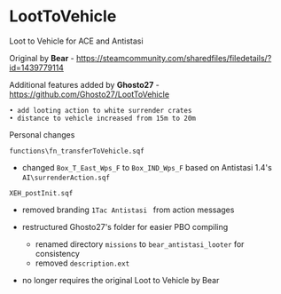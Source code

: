 # LootToVehicle
Loot to Vehicle for ACE and Antistasi

Original by **Bear** - https://steamcommunity.com/sharedfiles/filedetails/?id=1439779114

Additional features added by **Ghosto27** - https://github.com/Ghosto27/LootToVehicle
```
• add looting action to white surrender crates 
• distance to vehicle increased from 15m to 20m
```
Personal changes

`functions\fn_transferToVehicle.sqf`

* changed `Box_T_East_Wps_F` to `Box_IND_Wps_F` based on Antistasi 1.4's `AI\surrenderAction.sqf`

`XEH_postInit.sqf`

* removed branding `1Tac Antistasi ` from action messages

* restructured Ghosto27's folder for easier PBO compiling
  - renamed directory `missions` to `bear_antistasi_looter` for consistency
  - removed `description.ext`
* no longer requires the original Loot to Vehicle by Bear
